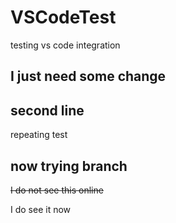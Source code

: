 # VSCodeTest

testing vs code integration

## I just need some change

## second line

repeating test

## now trying branch

~~I do not see this online~~

I do see it now